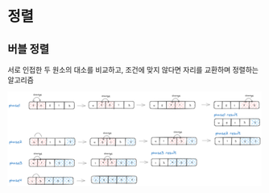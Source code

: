 # 정렬

## 버블 정렬

서로 인접한 두 원소의 대소를 비교하고, 조건에 맞지 않다면 자리를 교환하며 정렬하는 알고리즘

![버블 정렬](image/bubble_sort.png)